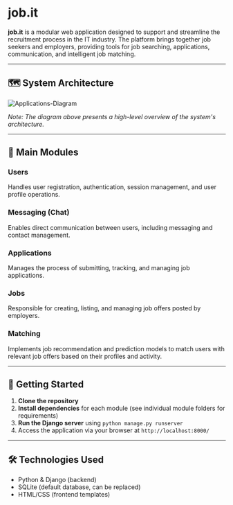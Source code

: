 # job.it

**job.it** is a modular web application designed to support and streamline the recruitment process in the IT industry. The platform brings together job seekers and employers, providing tools for job searching, applications, communication, and intelligent job matching.

---

## 🗺️ System Architecture

![Applications-Diagram](https://github.com/user-attachments/assets/6fba49a9-da47-4db6-9fb0-f52ea53d2b30)

*Note: The diagram above presents a high-level overview of the system's architecture.*

---

## 🧩 Main Modules

### Users
Handles user registration, authentication, session management, and user profile operations.

### Messaging (Chat)
Enables direct communication between users, including messaging and contact management.

### Applications
Manages the process of submitting, tracking, and managing job applications.

### Jobs
Responsible for creating, listing, and managing job offers posted by employers.

### Matching
Implements job recommendation and prediction models to match users with relevant job offers based on their profiles and activity.

---

## 🚀 Getting Started

1. **Clone the repository**
2. **Install dependencies** for each module (see individual module folders for requirements)
3. **Run the Django server** using `python manage.py runserver`
4. Access the application via your browser at `http://localhost:8000/`

---

## 🛠️ Technologies Used

- Python & Django (backend)
- SQLite (default database, can be replaced)
- HTML/CSS (frontend templates)
